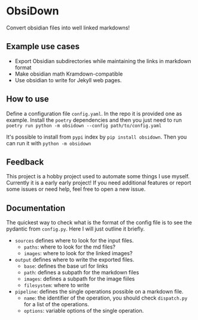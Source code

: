 # ObsiDown

Convert obsidian files into well linked markdowns!

## Example use cases
- Export Obsidian subdirectories while maintaining the links in markdown format
- Make obsidian math Kramdown-compatible
- Use obsidian to write for Jekyll web pages. 

## How to use

Define a configuration file `config.yaml`. In the repo it is provided one as example.
Install the `poetry` dependencies and then you just need to run `poetry run python -m obsidown --config path/to/config.yaml`

It's possible to install from `pypi` index by `pip install obsidown`.
Then you can run it with `python -m obsidown`

## Feedback

This project is a hobby project used to automate some things I use myself. Currently it is a early early project!
If you need additional features or report some issues or need help, feel free to open a new issue.

## Documentation

The quickest way to check what is the format of the config file is to see the pydantic from `config.py`.
Here I will just outline it briefly.

- `sources` defines where to look for the input files.
  - `paths`: where to look for the md files?
  - `images`: where to look for the linked images?
- `output` defines where to write the exported files.
  - `base`: defines the base url for links
  - `path`: defines a subpath for the markdown files
  - `images`: defines a subpath for the image fiiles
  - `filesystem`: where to write
- `pipeline`: defines the single operations possible on a markdown file.
  - `name`: the identifier of the operation, you should check `dispatch.py` for a list of the operations.
  - `options`: variable options of the single operation.